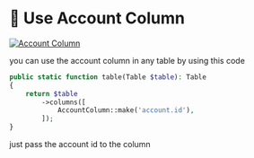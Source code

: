 # 🍫 Use Account Column

[![Account Column](https://raw.githubusercontent.com/tomatophp/filament-accounts/master/arts/account-column.png)](https://raw.githubusercontent.com/tomatophp/filament-accounts/master/arts/account-column.png)

you can use the account column in any table by using this code

```php
public static function table(Table $table): Table
{
    return $table
        ->columns([
            AccountColumn::make('account.id'),
        ]);
}
```

just pass the account id to the column
